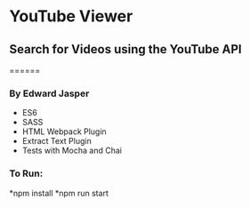 # YouTube Viewer
## Search for Videos using the YouTube API 
======
### By Edward Jasper

* ES6
* SASS
* HTML Webpack Plugin
* Extract Text Plugin
* Tests with Mocha and Chai


### To Run: 
*npm install
*npm run start
